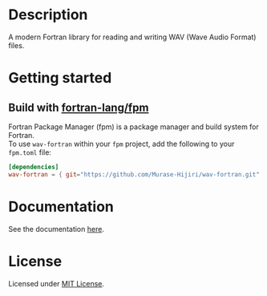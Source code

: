 # Description
A modern Fortran library for reading and writing WAV (Wave Audio Format) files.

# Getting started
## Build with [fortran-lang/fpm](https://github.com/fortran-lang/fpm)
Fortran Package Manager (fpm) is a package manager and build system for Fortran.  
To use `wav-fortran` within your `fpm` project, add the following to your `fpm.toml` file:
```toml
[dependencies]
wav-fortran = { git="https://github.com/Murase-Hijiri/wav-fortran.git" }
```

# Documentation
See the documentation [here](https://github.com/Murase-Hijiri/wav-fortran/tree/main/doc).

# License
Licensed under [MIT License](https://github.com/Murase-Hijiri/wav-fortran/blob/main/LICENSE).
